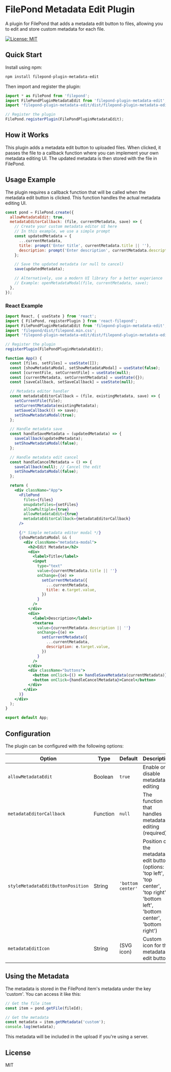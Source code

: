 # FilePond Metadata Edit Plugin

A plugin for FilePond that adds a metadata edit button to files, allowing you to edit and store custom metadata for each file.

[![License: MIT](https://img.shields.io/badge/license-MIT-blue.svg)](https://github.com/pqina/filepond-plugin-file-metadata/blob/master/LICENSE)

## Quick Start

Install using npm:

```bash
npm install filepond-plugin-metadata-edit
```

Then import and register the plugin:

```js
import * as FilePond from 'filepond';
import FilePondPluginMetadataEdit from 'filepond-plugin-metadata-edit';
import 'filepond-plugin-metadata-edit/dist/filepond-plugin-metadata-edit.css';

// Register the plugin
FilePond.registerPlugin(FilePondPluginMetadataEdit);
```

## How it Works

This plugin adds a metadata edit button to uploaded files. When clicked, it passes the file to a callback function where you can implement your own metadata editing UI. The updated metadata is then stored with the file in FilePond.

## Usage Example

The plugin requires a callback function that will be called when the metadata edit button is clicked. This function handles the actual metadata editing UI.

```js
const pond = FilePond.create({
  allowMetadataEdit: true,
  metadataEditorCallback: (file, currentMetadata, save) => {
    // Create your custom metadata editor UI here
    // In this example, we use a simple prompt
    const updatedMetadata = {
      ...currentMetadata,
      title: prompt('Enter title', currentMetadata.title || ''),
      description: prompt('Enter description', currentMetadata.description || ''),
    };

    // Save the updated metadata (or null to cancel)
    save(updatedMetadata);

    // Alternatively, use a modern UI library for a better experience
    // Example: openMetadataModal(file, currentMetadata, save);
  },
});
```

### React Example

```jsx
import React, { useState } from 'react';
import { FilePond, registerPlugin } from 'react-filepond';
import FilePondPluginMetadataEdit from 'filepond-plugin-metadata-edit';
import 'filepond/dist/filepond.min.css';
import 'filepond-plugin-metadata-edit/dist/filepond-plugin-metadata-edit.css';

// Register the plugin
registerPlugin(FilePondPluginMetadataEdit);

function App() {
  const [files, setFiles] = useState([]);
  const [showMetadataModal, setShowMetadataModal] = useState(false);
  const [currentFile, setCurrentFile] = useState(null);
  const [currentMetadata, setCurrentMetadata] = useState({});
  const [saveCallback, setSaveCallback] = useState(null);

  // Metadata editor handler
  const metadataEditorCallback = (file, existingMetadata, save) => {
    setCurrentFile(file);
    setCurrentMetadata(existingMetadata);
    setSaveCallback(() => save);
    setShowMetadataModal(true);
  };

  // Handle metadata save
  const handleSaveMetadata = (updatedMetadata) => {
    saveCallback(updatedMetadata);
    setShowMetadataModal(false);
  };

  // Handle metadata edit cancel
  const handleCancelMetadata = () => {
    saveCallback(null); // Cancel the edit
    setShowMetadataModal(false);
  };

  return (
    <div className="App">
      <FilePond
        files={files}
        onupdatefiles={setFiles}
        allowMultiple={true}
        allowMetadataEdit={true}
        metadataEditorCallback={metadataEditorCallback}
      />

      {/* Simple metadata editor modal */}
      {showMetadataModal && (
        <div className="metadata-modal">
          <h2>Edit Metadata</h2>
          <div>
            <label>Title</label>
            <input
              type="text"
              value={currentMetadata.title || ''}
              onChange={(e) =>
                setCurrentMetadata({
                  ...currentMetadata,
                  title: e.target.value,
                })
              }
            />
          </div>
          <div>
            <label>Description</label>
            <textarea
              value={currentMetadata.description || ''}
              onChange={(e) =>
                setCurrentMetadata({
                  ...currentMetadata,
                  description: e.target.value,
                })
              }
            />
          </div>
          <div className="buttons">
            <button onClick={() => handleSaveMetadata(currentMetadata)}>Save</button>
            <button onClick={handleCancelMetadata}>Cancel</button>
          </div>
        </div>
      )}
    </div>
  );
}

export default App;
```

## Configuration

The plugin can be configured with the following options:

| Option                            | Type     | Default           | Description                                                                                                                           |
| --------------------------------- | -------- | ----------------- | ------------------------------------------------------------------------------------------------------------------------------------- |
| `allowMetadataEdit`               | Boolean  | `true`            | Enable or disable metadata editing                                                                                                    |
| `metadataEditorCallback`          | Function | `null`            | The function that handles metadata editing (required)                                                                                 |
| `styleMetadataEditButtonPosition` | String   | `'bottom center'` | Position of the metadata edit button (options: 'top left', 'top center', 'top right', 'bottom left', 'bottom center', 'bottom right') |
| `metadataEditIcon`                | String   | (SVG icon)        | Custom icon for the metadata edit button                                                                                              |

## Using the Metadata

The metadata is stored in the FilePond item's metadata under the key 'custom'. You can access it like this:

```js
// Get the file item
const item = pond.getFile(fileId);

// Get the metadata
const metadata = item.getMetadata('custom');
console.log(metadata);
```

This metadata will be included in the upload if you're using a server.

## License

MIT
